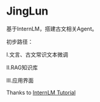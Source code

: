 # JingLun
基于InternLM，搭建古文相关Agent。

初步路径：

I.文言、古文常识文本微调

II.RAG知识库

III.应用界面

Thanks to [InternLM Tutorial](https://github.com/InternLM/Tutorial)
